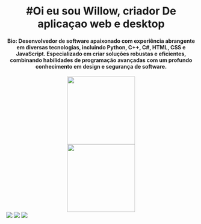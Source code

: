 

<div align="center">
  <h1> <center>#Oi eu sou Willow, criador De aplicaçao web e desktop</center></h1>
   <h4 style="color🔻">  Bio:
Desenvolvedor de software apaixonado com experiência abrangente em diversas tecnologias, incluindo Python, C++, C#, HTML, CSS e JavaScript. Especializado em criar soluções robustas e eficientes, combinando habilidades de programação avançadas com um profundo conhecimento em design e segurança de software.</h4>
  <a href="https://github.com/willowdias">
  <img height="180em" src="https://media.licdn.com/dms/image/C4D16AQHlTXhuMtLdlA/profile-displaybackgroundimage-shrink_350_1400/0/1661009366436?e=1712793600&v=beta&t=hcOgPnGLJkKp3vvFt1e9KsSb7CzoIb4uXyOBfAA2i-8"/><br>
  <img height="180em" src="https://github-readme-stats.vercel.app/api/top-langs/?username=willowdias&layout=compact&langs_count=7&theme=dracula"/>
</div>



  </div>
    
   <div>  
  <a href="https://www.youtube.com/channel/UCrpi9zW3oe934uh3axFattw" target="_blank">
    <img src="https://img.shields.io/badge/YouTube-FF0000?style=for-the-badge&logo=youtube&logoColor=white" target="_blank"></a>
  <a href = "willow18282@gmail.com"><img src="https://img.shields.io/badge/-Gmail-%23333?style=for-the-badge&logo=gmail&logoColor=white" target="_blank"></a>
  <a href="https://www.linkedin.com/in/willow-pinto-dias-8110b41a4/" target="_blank"><img src="https://img.shields.io/badge/-LinkedIn-%230077B5?style=for-the-badge&logo=linkedin&logoColor=white" target="_blank"></a> 
 

</div>
